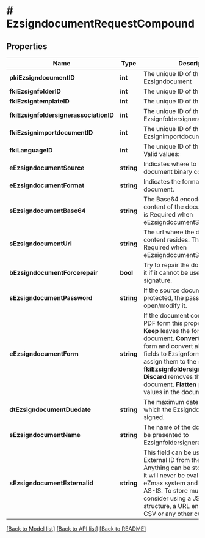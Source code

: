 # # EzsigndocumentRequestCompound

## Properties

Name | Type | Description | Notes
------------ | ------------- | ------------- | -------------
**pkiEzsigndocumentID** | **int** | The unique ID of the Ezsigndocument | [optional]
**fkiEzsignfolderID** | **int** | The unique ID of the Ezsignfolder |
**fkiEzsigntemplateID** | **int** | The unique ID of the Ezsigntemplate | [optional]
**fkiEzsignfoldersignerassociationID** | **int** | The unique ID of the Ezsignfoldersignerassociation | [optional]
**fkiEzsignimportdocumentID** | **int** | The unique ID of the Ezsignimportdocument | [optional]
**fkiLanguageID** | **int** | The unique ID of the Language.  Valid values:  |Value|Description| |-|-| |1|French| |2|English| |
**eEzsigndocumentSource** | **string** | Indicates where to look for the document binary content. |
**eEzsigndocumentFormat** | **string** | Indicates the format of the document. | [optional]
**sEzsigndocumentBase64** | **string** | The Base64 encoded binary content of the document.  This field is Required when eEzsigndocumentSource &#x3D; Base64. | [optional]
**sEzsigndocumentUrl** | **string** | The url where the document content resides.  This field is Required when eEzsigndocumentSource &#x3D; Url. | [optional]
**bEzsigndocumentForcerepair** | **bool** | Try to repair the document or flatten it if it cannot be used for electronic signature. | [optional] [default to true]
**sEzsigndocumentPassword** | **string** | If the source document is password protected, the password to open/modify it. | [optional]
**eEzsigndocumentForm** | **string** | If the document contains an existing PDF form this property must be set.  **Keep** leaves the form as-is in the document.  **Convert** removes the form and convert all the existing fields to Ezsignformfieldgroups and assign them to the specified **fkiEzsignfoldersignerassociationID**  **Discard** removes the form from the document.  **Flatten** prints the form values in the document. | [optional]
**dtEzsigndocumentDuedate** | **string** | The maximum date and time at which the Ezsigndocument can be signed. |
**sEzsigndocumentName** | **string** | The name of the document that will be presented to Ezsignfoldersignerassociations |
**sEzsigndocumentExternalid** | **string** | This field can be used to store an External ID from the client&#39;s system.  Anything can be stored in this field, it will never be evaluated by the eZmax system and will be returned AS-IS.  To store multiple values, consider using a JSON formatted structure, a URL encoded string, a CSV or any other custom format. | [optional]

[[Back to Model list]](../../README.md#models) [[Back to API list]](../../README.md#endpoints) [[Back to README]](../../README.md)
